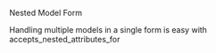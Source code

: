 Nested Model Form

Handling multiple models in a single form is easy with accepts_nested_attributes_for
